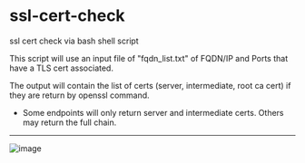 # ssl-cert-check
ssl cert check via bash shell script

This script will use an input file of "fqdn_list.txt" of  FQDN/IP and Ports that have a TLS cert associated.

The output will contain the list of certs (server, intermediate, root ca cert) if they are return by openssl command.
- Some endpoints will only return server and intermediate certs.   Others may return the full chain.
  


****
![image](https://github.com/user-attachments/assets/589fbc75-8a49-43b5-9ab5-94150b47714e)


